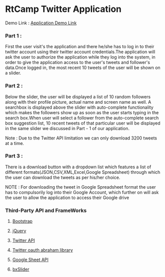 # RtCamp Twitter Application

Demo Link : [Application Demo Link](https://rtcampdemo.000webhostapp.com)

### Part 1 :

First the user visit's the application and there he/she has to log in to their twitter account using their twitter account credentials.The application will ask the user to authorize the application while they log into the system, in order to give the application access to the user's tweets and follower's data.Once logged in, the  most recent 10 tweets of the user will be shown on a slider.

### Part 2 :

Below the slider, the user will be displayed a list of 10 random followers along with their profile picture, actual name and screen name as well. A searchbox is displayed above the slider with auto-complete functionality which makes the followers show up as soon as the user starts typing in the search box.When user will select a follower from the auto-complete search box suggestion list, 10 recent tweets of that particular user will be displayed in the same slider we discussed in Part - 1 of our application.

Note : Due to the Twitter API limitation we can only download 3200 tweets at a time.

### Part 3 : 

There is a download button with a dropdown list which features a list of different formats(JSON,CSV,XML,Excel,Google Spreadsheet) through which the user can download the tweets as per his/her choice.

NOTE : For downloading the tweet in Google Spreadsheet format the user has to compulsorily log into their Google Account, which further on will ask the user to allow the application to access their Google drive

### 	Third-Party API and FrameWorks

1. [Bootstrap](http://getbootstrap.com/)

2. [jQuery](https://jquery.com/)

3. [Twitter API](https://developer.twitter.com/en/docs/basics/getting-started)

4. [Twitter oauth abraham library](https://github.com/abraham/twitteroauth)

5. [Google Sheet API](https://developers.google.com/sheets/api/quickstart/php)

6. [bxSlider](http://bxslider.com/)


